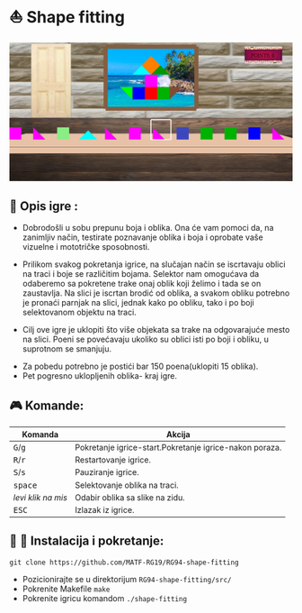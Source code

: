 # :boat: Shape fitting

![Trenutni izgled igre](Screenshots/week6.png)

## :memo: Opis igre :

* Dobrodošli u sobu prepunu boja i oblika. Ona će vam pomoci da, na zanimljiv način, testirate poznavanje oblika i boja i oprobate vaše vizuelne i mototričke sposobnosti.

* Prilikom svakog pokretanja igrice, na slučajan način se iscrtavaju oblici na traci  i boje se različitim bojama. Selektor nam omogućava da odaberemo sa pokretene trake onaj oblik koji želimo i tada se on zaustavlja.  Na slici je iscrtan brodić od oblika, a svakom obliku potrebno je pronaći parnjak na slici, jednak kako po obliku, tako i po boji selektovanom objektu na traci.

* Cilj ove igre je uklopiti što više objekata sa trake na odgovarajuće mesto na slici. Poeni se povećavaju ukoliko su oblici isti po boji i obliku, u suprotnom se smanjuju.

- Za pobedu potrebno je postići bar 150 poena(uklopiti 15 oblika).
- Pet pogresno uklopljenih oblika- kraj igre.

## :video_game: Komande:

|Komanda                      |	Akcija |
|---                          | ---	|
| <kbd>G</kbd>/<kbd>g</kbd>   | Pokretanje igrice-start.Pokretanje igrice-nakon poraza.|
| <kbd>R</kbd>/<kbd>r</kbd>   | Restartovanje igrice.|
| <kbd>S</kbd>/<kbd>s</kbd>   |Pauziranje igrice. |
| <kbd>space</kbd>            | Selektovanje oblika na traci.|
| <em>levi klik na mis</em>   | Odabir oblika sa slike na zidu.|
| <kbd>ESC</kbd>              | Izlazak iz igrice.|


## :hammer: :wrench: Instalacija i pokretanje:

```shell
git clone https://github.com/MATF-RG19/RG94-shape-fitting
```

* Pozicionirajte se u direktorijum `RG94-shape-fitting/src/` <br>
* Pokrenite Makefile `make` <br>
* Pokrenite igricu komandom `./shape-fitting`



